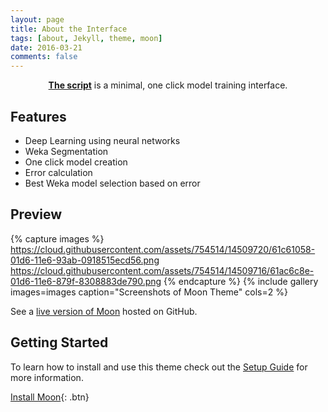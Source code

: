 ```yaml
---
layout: page
title: About the Interface
tags: [about, Jekyll, theme, moon]
date: 2016-03-21
comments: false
---
```

    
<center><a href="https://github.com/abhiii29/Segmentation"><b>The script</b></a> is a minimal, one click model training interface.</center>

## Features
* Deep Learning using neural networks
* Weka Segmentation
* One click model creation
* Error calculation
* Best Weka model selection based on error

## Preview

{% capture images %}
    https://cloud.githubusercontent.com/assets/754514/14509720/61c61058-01d6-11e6-93ab-0918515ecd56.png
    https://cloud.githubusercontent.com/assets/754514/14509716/61ac6c8e-01d6-11e6-879f-8308883de790.png
{% endcapture %}
{% include gallery images=images caption="Screenshots of Moon Theme" cols=2 %}

See a [live version of Moon](http://taylantatli.github.io/Moon) hosted on GitHub.

## Getting Started

To learn how to install and use this theme check out the [Setup Guide](http://taylantatli.me/Moon/moon-theme/) for more information.
      
[Install Moon](https://github.com/TaylanTatli/Moon){: .btn}
